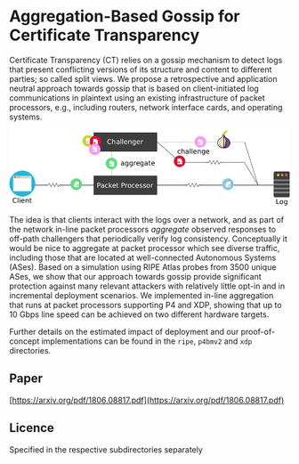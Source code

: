 # Aggregation-Based Gossip for Certificate Transparency
Certificate Transparency (CT) relies on a gossip mechanism to detect logs that
present conflicting versions of its structure and content to different parties;
so called split views. We propose a retrospective and application neutral
approach towards gossip that is based on client-initiated log communications in
plaintext using an existing infrastructure of packet processors, e.g., including
routers, network interface cards, and operating systems.

<p align="center">
  <img
    src="https://raw.githubusercontent.com/rgdd/ctga/master/doc/overview.png"
    width="512"
  />
</p>

The idea is that clients interact with the logs over a network, and as part of
the network in-line packet processors _aggregate_ observed responses to off-path
challengers that periodically verify log consistency. Conceptually it would be
nice to aggregate at packet processor which see diverse traffic, including those
that are located at well-connected Autonomous Systems (ASes). Based on a
simulation using RIPE Atlas probes from 3500 unique ASes, we show that our
approach towards gossip provide significant protection against many relevant
attackers with relatively little opt-in and in incremental deployment scenarios.
We implemented in-line aggregation that runs at packet processors supporting P4
and XDP, showing that up to 10 Gbps line speed can be achieved on two different
hardware targets.

Further details on the estimated impact of deployment and our proof-of-concept
implementations can be found in the `ripe`, `p4bmv2` and `xdp` directories.

## Paper
[https://arxiv.org/pdf/1806.08817.pdf](https://arxiv.org/pdf/1806.08817.pdf)

## Licence
Specified in the respective subdirectories separately
